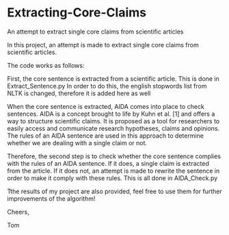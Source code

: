 # Extracting-Core-Claims
An attempt to extract single core claims from scientific articles

In this project, an attempt is made to extract single core claims from scientific articles.

The code works as follows:

First, the core sentence is extracted from a scientific article. This is done in Extract_Sentence.py
In order to do this, the english stopwords list from NLTK is changed, therefore it is added here as well

When the core sentence is extracted, AIDA comes into place to check sentences. AIDA is a concept brought to life by Kuhn et al. [1] and offers a way to structure scientific claims. It is proposed as a tool for  researchers to easily access and communicate research hypotheses, claims and opinions. The rules of an AIDA sentence are used in this approach to determine whether we are dealing with a single claim or not.

Therefore, the second step is to check whether the core sentence complies with the rules of an AIDA sentence. If it does, a single claim is extracted from the article. If it does not, an attempt is made to rewrite the sentence in order to make it comply with these rules. This is all done in AIDA_Check.py

Tthe results of my project are also provided, feel free to use them for further improvements of the algorithm!

Cheers,

Tom 
